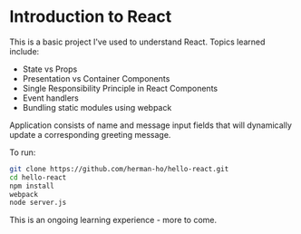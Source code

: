 # Introduction to React
This is a basic project I've used to understand React. Topics learned include:
 - State vs Props
 - Presentation vs Container Components
 - Single Responsibility Principle in React Components
 - Event handlers
 - Bundling static modules using webpack

Application consists of name and message input fields that will dynamically update a corresponding greeting message.

To run:
```bash
git clone https://github.com/herman-ho/hello-react.git
cd hello-react
npm install
webpack
node server.js
```
This is an ongoing learning experience - more to come.
